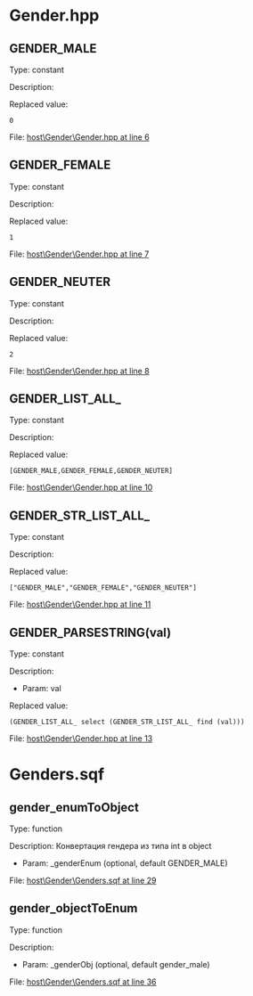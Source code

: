 # Gender.hpp

## GENDER_MALE

Type: constant

Description: 


Replaced value:
```sqf
0
```
File: [host\Gender\Gender.hpp at line 6](../../../Src/host/Gender/Gender.hpp#L6)
## GENDER_FEMALE

Type: constant

Description: 


Replaced value:
```sqf
1
```
File: [host\Gender\Gender.hpp at line 7](../../../Src/host/Gender/Gender.hpp#L7)
## GENDER_NEUTER

Type: constant

Description: 


Replaced value:
```sqf
2
```
File: [host\Gender\Gender.hpp at line 8](../../../Src/host/Gender/Gender.hpp#L8)
## GENDER_LIST_ALL_

Type: constant

Description: 


Replaced value:
```sqf
[GENDER_MALE,GENDER_FEMALE,GENDER_NEUTER]
```
File: [host\Gender\Gender.hpp at line 10](../../../Src/host/Gender/Gender.hpp#L10)
## GENDER_STR_LIST_ALL_

Type: constant

Description: 


Replaced value:
```sqf
["GENDER_MALE","GENDER_FEMALE","GENDER_NEUTER"]
```
File: [host\Gender\Gender.hpp at line 11](../../../Src/host/Gender/Gender.hpp#L11)
## GENDER_PARSESTRING(val)

Type: constant

Description: 
- Param: val

Replaced value:
```sqf
(GENDER_LIST_ALL_ select (GENDER_STR_LIST_ALL_ find (val)))
```
File: [host\Gender\Gender.hpp at line 13](../../../Src/host/Gender/Gender.hpp#L13)
# Genders.sqf

## gender_enumToObject

Type: function

Description: Конвертация гендера из типа int в object
- Param: _genderEnum (optional, default GENDER_MALE)

File: [host\Gender\Genders.sqf at line 29](../../../Src/host/Gender/Genders.sqf#L29)
## gender_objectToEnum

Type: function

Description: 
- Param: _genderObj (optional, default gender_male)

File: [host\Gender\Genders.sqf at line 36](../../../Src/host/Gender/Genders.sqf#L36)
